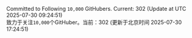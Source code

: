 Committed to Following `10,000` GitHubers. Current: <!-- FOLLOWING_COUNT -->302<!-- FOLLOWING_COUNT --> (Update at UTC <!-- LAST_UPDATED -->2025-07-30 09:24:51<!-- LAST_UPDATED -->)<br>
致力于关注`10,000`个GitHuber。当前：<!-- FOLLOWING_COUNT -->302<!-- FOLLOWING_COUNT --> (更新于北京时间 <!-- LAST_UPDATED_CST -->2025-07-30 17:24:51<!-- LAST_UPDATED_CST -->)
